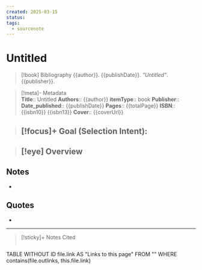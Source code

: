 ```yaml
---
created: 2025-03-15
status: 
tags:
  - sourcenote
---
```

# Untitled

> [!book] Bibliography
> {{author}}. {{publishDate}}. *"Untitled"*. {{publisher}}.

>[!meta]- Metadata  
> **Title**:: Untitled
>**Authors**:: {{author}}
>**itemType**:: book
>**Publisher**::
>**Date_published**:: {{publishDate}}
>**Pages**:: {{totalPage}}
>**ISBN**:: {{isbn10}} {{isbn13}} 
>**Cover**:: {{coverUrl}}

 >[!focus]+ Goal (Selection Intent):
> - 

>[!eye] Overview
> - 

## Notes
- 


## Quotes
- 

___


>[!sticky]+ Notes Cited
>```dataview 
TABLE WITHOUT ID file.link AS "Links to this page" FROM "" WHERE contains(file.outlinks, this.file.link)
>```